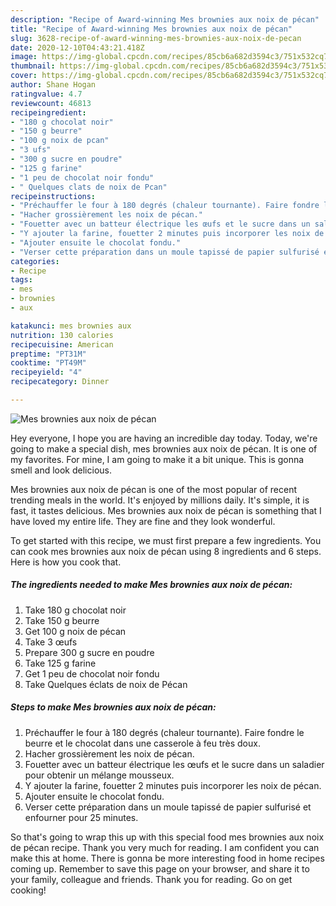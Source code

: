 ```yaml
---
description: "Recipe of Award-winning Mes brownies aux noix de pécan"
title: "Recipe of Award-winning Mes brownies aux noix de pécan"
slug: 3628-recipe-of-award-winning-mes-brownies-aux-noix-de-pecan
date: 2020-12-10T04:43:21.418Z
image: https://img-global.cpcdn.com/recipes/85cb6a682d3594c3/751x532cq70/mes-brownies-aux-noix-de-pecan-photo-principale-de-la-recette.jpg
thumbnail: https://img-global.cpcdn.com/recipes/85cb6a682d3594c3/751x532cq70/mes-brownies-aux-noix-de-pecan-photo-principale-de-la-recette.jpg
cover: https://img-global.cpcdn.com/recipes/85cb6a682d3594c3/751x532cq70/mes-brownies-aux-noix-de-pecan-photo-principale-de-la-recette.jpg
author: Shane Hogan
ratingvalue: 4.7
reviewcount: 46813
recipeingredient:
- "180 g chocolat noir"
- "150 g beurre"
- "100 g noix de pcan"
- "3 ufs"
- "300 g sucre en poudre"
- "125 g farine"
- "1 peu de chocolat noir fondu"
- " Quelques clats de noix de Pcan"
recipeinstructions:
- "Préchauffer le four à 180 degrés (chaleur tournante). Faire fondre le beurre et le chocolat dans une casserole à feu très doux."
- "Hacher grossièrement les noix de pécan."
- "Fouetter avec un batteur électrique les œufs et le sucre dans un saladier pour obtenir un mélange mousseux."
- "Y ajouter la farine, fouetter 2 minutes puis incorporer les noix de pécan."
- "Ajouter ensuite le chocolat fondu."
- "Verser cette préparation dans un moule tapissé de papier sulfurisé et enfourner pour 25 minutes."
categories:
- Recipe
tags:
- mes
- brownies
- aux

katakunci: mes brownies aux 
nutrition: 130 calories
recipecuisine: American
preptime: "PT31M"
cooktime: "PT49M"
recipeyield: "4"
recipecategory: Dinner

---
```



![Mes brownies aux noix de pécan](https://img-global.cpcdn.com/recipes/85cb6a682d3594c3/751x532cq70/mes-brownies-aux-noix-de-pecan-photo-principale-de-la-recette.jpg)

Hey everyone, I hope you are having an incredible day today. Today, we're going to make a special dish, mes brownies aux noix de pécan. It is one of my favorites. For mine, I am going to make it a bit unique. This is gonna smell and look delicious.



Mes brownies aux noix de pécan is one of the most popular of recent trending meals in the world. It's enjoyed by millions daily. It's simple, it is fast, it tastes delicious. Mes brownies aux noix de pécan is something that I have loved my entire life. They are fine and they look wonderful.


To get started with this recipe, we must first prepare a few ingredients. You can cook mes brownies aux noix de pécan using 8 ingredients and 6 steps. Here is how you cook that.

<!--inarticleads1-->

##### The ingredients needed to make Mes brownies aux noix de pécan:

1. Take 180 g chocolat noir
1. Take 150 g beurre
1. Get 100 g noix de pécan
1. Take 3 œufs
1. Prepare 300 g sucre en poudre
1. Take 125 g farine
1. Get 1 peu de chocolat noir fondu
1. Take  Quelques éclats de noix de Pécan




<!--inarticleads2-->

##### Steps to make Mes brownies aux noix de pécan:

1. Préchauffer le four à 180 degrés (chaleur tournante). Faire fondre le beurre et le chocolat dans une casserole à feu très doux.
1. Hacher grossièrement les noix de pécan.
1. Fouetter avec un batteur électrique les œufs et le sucre dans un saladier pour obtenir un mélange mousseux.
1. Y ajouter la farine, fouetter 2 minutes puis incorporer les noix de pécan.
1. Ajouter ensuite le chocolat fondu.
1. Verser cette préparation dans un moule tapissé de papier sulfurisé et enfourner pour 25 minutes.




So that's going to wrap this up with this special food mes brownies aux noix de pécan recipe. Thank you very much for reading. I am confident you can make this at home. There is gonna be more interesting food in home recipes coming up. Remember to save this page on your browser, and share it to your family, colleague and friends. Thank you for reading. Go on get cooking!
